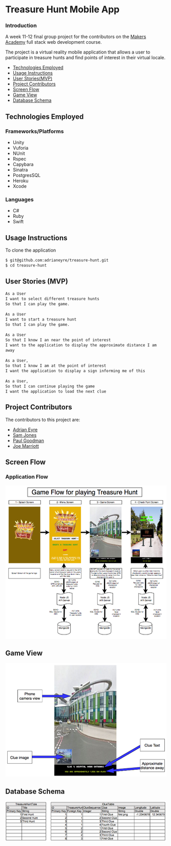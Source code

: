 # Treasure Hunt Mobile App

### Introduction

A week 11-12 final group project for the contributors on the [Makers Academy](http://www.makersacademy.com) full stack web development course.

The project is a virtual reality mobile application that allows a user to participate in treasure hunts and find points of interest in their virtual locale.

* [Technologies Employed](#technologies-employed)
* [Usage Instructions](#usage-instructions)
* [User Stories(MVP)](#user-stories)
* [Project Contributors](#project-contributors)
* [Screen Flow](#flow)
* [Game View](#game-view)
* [Database Schema](#schema)

## <a name="technologies-employed">Technologies Employed</a>

### Frameworks/Platforms

* Unity
* Vuforia
* NUnit
* Rspec
* Capybara
* Sinatra
* PostgresSQL
* Heroku
* Xcode

### Languages

* C#
* Ruby
* Swift

## <a name="usage-instructions">Usage Instructions</a>

To clone the application
```
$ git@github.com:adrianeyre/treasure-hunt.git
$ cd treasure-hunt
```
## <a name="user-stories">User Stories (MVP)</a>

```
As a User
I want to select different treasure hunts
So that I can play the game.

As a User
I want to start a treasure hunt
So that I can play the game.

As a User
So that I know I an near the point of interest
I want to the application to display the approximate distance I am away

As a User,
So that I know I am at the point of interest
I want the application to display a sign informing me of this

As a User,
So that I can continue playing the game
I want the application to load the next clue
```

## <a name="project-contributors">Project Contributors</a>
The contributors to this project are:

* [Adrian Eyre](https://github.com/adrianeyre)
* [Sam Jones](https://github.com/samjones1001)
* [Paul Goodman](https://github.com/thegooders)
* [Joe Marriott](https://github.com/J-Marriott)

## <a name="flow">Screen Flow</a>
### Application Flow
[![Screenshot](https://raw.githubusercontent.com/adrianeyre/treasure-hunt/master/images/GameFlow.png)](https://raw.githubusercontent.com/adrianeyre/treasure-hunt/master/images/GameFlow.png "Screen Shot 1")

## <a name="game-view">Game View</a>
[![Screenshot](https://raw.githubusercontent.com/adrianeyre/treasure-hunt/master/images/GameView.png)](https://raw.githubusercontent.com/adrianeyre/treasure-hunt/master/images/GameView.png "Screen Shot 1")

## <a name="schema">Database Schema</a>
[![Screenshot](https://raw.githubusercontent.com/adrianeyre/treasure-hunt/master/images/schema.png)](https://raw.githubusercontent.com/adrianeyre/treasure-hunt/master/images/schema.png "Screen Shot 1")
